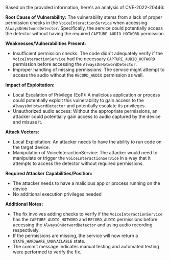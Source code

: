 Based on the provided information, here's an analysis of CVE-2022-20446:

**Root Cause of Vulnerability:**
The vulnerability stems from a lack of proper permission checks in the `VoiceInteractionService` when accessing `AlwaysOnHotwordDetector`. Specifically, the service could potentially access the detector without having the required `CAPTURE_AUDIO_HOTWORD` permission.

**Weaknesses/Vulnerabilities Present:**
- Insufficient permission checks: The code didn't adequately verify if the `VoiceInteractionService` had the necessary `CAPTURE_AUDIO_HOTWORD` permission before accessing the `AlwaysOnHotwordDetector`.
- Improper handling of missing permissions: The service might attempt to access the audio without the `RECORD_AUDIO` permission as well.

**Impact of Exploitation:**
- Local Escalation of Privilege (EoP): A malicious application or process could potentially exploit this vulnerability to gain access to the `AlwaysOnHotwordDetector` and potentially escalate its privileges.
- Unauthorized audio access: Without the appropriate permissions, an attacker could potentially gain access to audio captured by the device and misuse it.

**Attack Vectors:**
- Local Exploitation: An attacker needs to have the ability to run code on the target device.
- Manipulation of VoiceInteractionService: The attacker would need to manipulate or trigger the `VoiceInteractionService` in a way that it attempts to access the detector without required permissions.

**Required Attacker Capabilities/Position:**
- The attacker needs to have a malicious app or process running on the device
- No additional execution privileges needed

**Additional Notes:**
- The fix involves adding checks to verify if the `VoiceInteractionService` has the `CAPTURE_AUDIO_HOTWORD` and `RECORD_AUDIO` permissions before accessing the `AlwaysOnHotwordDetector` and using audio recording respectively.
- If the permissions are missing, the service will now return a `STATE_HARDWARE_UNAVAILABLE` state.
- The commit message indicates manual testing and automated testing were performed to verify the fix.